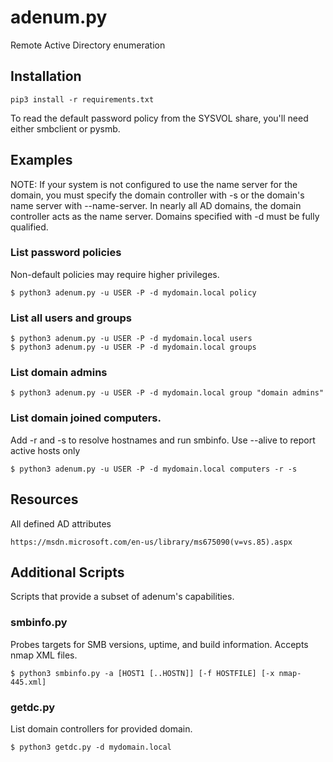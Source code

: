 # adenum.py
Remote Active Directory enumeration

## Installation

```
pip3 install -r requirements.txt
```

To read the default password policy from the SYSVOL share, you'll need either smbclient or pysmb.


## Examples
NOTE: If your system is not configured to use the name server for
the domain, you must specify the domain controller with -s or the
domain's name server with --name-server. In nearly all AD domains,
the domain controller acts as the name server. Domains specified
with -d must be fully qualified.

### List password policies
Non-default policies may require higher privileges.
```
$ python3 adenum.py -u USER -P -d mydomain.local policy
```

### List all users and groups
```
$ python3 adenum.py -u USER -P -d mydomain.local users
$ python3 adenum.py -u USER -P -d mydomain.local groups
```

### List domain admins
```
$ python3 adenum.py -u USER -P -d mydomain.local group "domain admins"
```

### List domain joined computers.
Add -r and -s to resolve hostnames and run smbinfo. Use --alive to report active hosts only
```
$ python3 adenum.py -u USER -P -d mydomain.local computers -r -s
```

## Resources
All defined AD attributes
```
https://msdn.microsoft.com/en-us/library/ms675090(v=vs.85).aspx
```

## Additional Scripts
Scripts that provide a subset of adenum's capabilities.

### smbinfo.py
Probes targets for SMB versions, uptime, and build information. Accepts nmap XML files.
```
$ python3 smbinfo.py -a [HOST1 [..HOSTN]] [-f HOSTFILE] [-x nmap-445.xml]
```

### getdc.py
List domain controllers for provided domain.
```
$ python3 getdc.py -d mydomain.local
```

